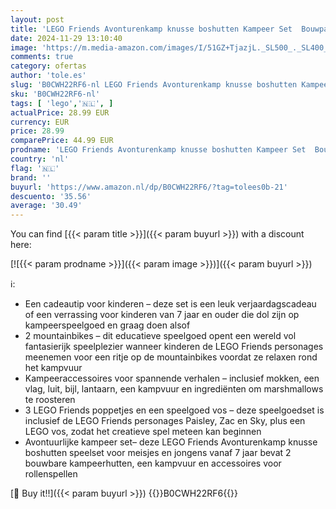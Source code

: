 ```yaml
---
layout: post
title: 'LEGO Friends Avonturenkamp knusse boshutten Kampeer Set  Bouwpakket voor Kinderen met Speelgoed Vos en 3 Poppetjes van Personages  Rollenspel Cadeau voor Meisjes en Jongens vanaf 7 jaar 42624'
date: 2024-11-29 13:10:40
image: 'https://m.media-amazon.com/images/I/51GZ+TjazjL._SL500_._SL400_.jpg'
comments: true
category: ofertas
author: 'tole.es'
slug: 'B0CWH22RF6-nl LEGO Friends Avonturenkamp knusse boshutten Kampeer Set...'
sku: 'B0CWH22RF6-nl'
tags: [ 'lego','🇳🇱', ]
actualPrice: 28.99 EUR
currency: EUR
price: 28.99
comparePrice: 44.99 EUR
prodname: 'LEGO Friends Avonturenkamp knusse boshutten Kampeer Set  Bouwpakket voor Kinderen met Speelgoed Vos en 3 Poppetjes van Personages  Rollenspel Cadeau voor Meisjes en Jongens vanaf 7 jaar 42624'
country: 'nl'
flag: '🇳🇱'
brand: ''
buyurl: 'https://www.amazon.nl/dp/B0CWH22RF6/?tag=tolees0b-21'
descuento: '35.56'
average: '30.49'
---
```


You can find [{{< param title >}}]({{< param buyurl >}}) with a discount here:

[![{{< param prodname >}}]({{< param image >}})]({{< param buyurl >}})

ℹ️:

- Een cadeautip voor kinderen – deze set is een leuk verjaardagscadeau of een verrassing voor kinderen van 7 jaar en ouder die dol zijn op kampeerspeelgoed en graag doen alsof
- 2 mountainbikes – dit educatieve speelgoed opent een wereld vol fantasierijk speelplezier wanneer kinderen de LEGO Friends personages meenemen voor een ritje op de mountainbikes voordat ze relaxen rond het kampvuur
- Kampeeraccessoires voor spannende verhalen – inclusief mokken, een vlag, luit, bijl, lantaarn, een kampvuur en ingrediënten om marshmallows te roosteren
- 3 LEGO Friends poppetjes en een speelgoed vos – deze speelgoedset is inclusief de LEGO Friends personages Paisley, Zac en Sky, plus een LEGO vos, zodat het creatieve spel meteen kan beginnen
- Avontuurlijke kampeer set– deze LEGO Friends Avonturenkamp knusse boshutten speelset voor meisjes en jongens vanaf 7 jaar bevat 2 bouwbare kampeerhutten, een kampvuur en accessoires voor rollenspellen

[🛒 Buy it!!]({{< param buyurl >}})
{{<world>}}B0CWH22RF6{{</world>}}
